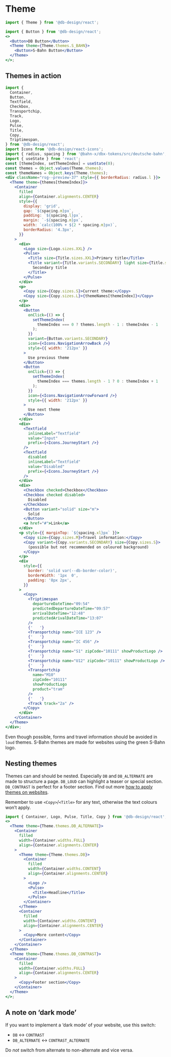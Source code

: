 # Theme

```js
import { Theme } from '@db-design/react';
```

```jsx
import { Button } from '@db-design/react';
<>
  <Button>DB Button</Button>
  <Theme theme={Theme.themes.S_BAHN}>
    <Button>S-Bahn Button</Button>
  </Theme>
</>;
```

## Themes in action

```jsx noeditor
import {
  Container,
  Button,
  Textfield,
  Checkbox,
  Transportchip,
  Track,
  Logo,
  Pulse,
  Title,
  Copy,
  Triptimespan,
} from '@db-design/react';
import Icons from '@db-design/react-icons';
import { radius, spacing } from '@bahn-x/dbx-tokens/src/deutsche-bahn';
import { useState } from 'react';
const [themeIndex, setThemeIndex] = useState(0);
const themes = Object.values(Theme.themes);
const themeNames = Object.keys(Theme.themes);
<div className="rsg--preview-37" style={{ borderRadius: radius.l }}>
  <Theme theme={themes[themeIndex]}>
    <Container
      filled
      align={Container.alignments.CENTER}
      style={{
        display: 'grid',
        gap: `${spacing.m}px`,
        padding: `${spacing.l}px`,
        margin: `-${spacing.m}px`,
        width: `calc(100% + ${2 * spacing.m}px)`,
        borderRadius: '4.3px',
      }}
    >
      <div>
        <Logo size={Logo.sizes.XXL} />
        <Pulse>
          <Title size={Title.sizes.XXL}>Primary title</Title>
          <Title variant={Title.variants.SECONDARY} light size={Title.sizes.M}>
            Secondary title
          </Title>
        </Pulse>
      </div>
      <p>
        <Copy size={Copy.sizes.S}>Current theme:</Copy>
        <Copy size={Copy.sizes.L}>{themeNames[themeIndex]}</Copy>
      </p>
      <div>
        <Button
          onClick={() => {
            setThemeIndex(
              themeIndex === 0 ? themes.length - 1 : themeIndex - 1
            );
          }}
          variant={Button.variants.SECONDARY}
          icon={<Icons.NavigationArrowBack />}
          style={{ width: '212px' }}
        >
          Use previous theme
        </Button>
        <Button
          onClick={() => {
            setThemeIndex(
              themeIndex === themes.length - 1 ? 0 : themeIndex + 1
            );
          }}
          icon={<Icons.NavigationArrowForward />}
          style={{ width: '212px' }}
        >
          Use next theme
        </Button>
      </div>
      <div>
        <Textfield
          inlineLabel="Textfield"
          value="Input"
          prefix={<Icons.JourneyStart />}
        />
        <Textfield
          disabled
          inlineLabel="Textfield"
          value="Disabled"
          prefix={<Icons.JourneyStart />}
        />
      </div>
      <div>
        <Checkbox checked>Checkbox</Checkbox>
        <Checkbox checked disabled>
          Disabled
        </Checkbox>
        <Button variant="solid" size="m">
          Solid
        </Button>
        <a href="#">Link</a>
      </div>
      <p style={{ marginTop: `${spacing.xl}px` }}>
        <Copy size={Copy.sizes.M}>Travel information:</Copy>
        <Copy variant={Copy.variants.SECONDARY} size={Copy.sizes.S}>
          (possible but not recommended on coloured background)
        </Copy>
      </p>
      <div
        style={{
          border: 'solid var(--db-border-color)',
          borderWidth: '1px  0',
          padding: '8px 2px',
        }}
      >
        <Copy>
          <Triptimespan
            departureDateTime="09:54"
            predictedDepartureDateTime="09:57"
            arrivalDateTime="12:48"
            predictedArivalDateTime="13:07"
          />
          {'   '}
          <Transportchip name="ICE 123" />
          {'   '}
          <Transportchip name="IC 456" />
          {'   '}
          <Transportchip name="S1" zipCode="10111" showProductLogo />
          {'   '}
          <Transportchip name="U12" zipCode="10111" showProductLogo />
          {'   '}
          <Transportchip
            name="M10"
            zipCode="10111"
            showProductLogo
            product="tram"
          />
          {'   '}
          <Track track="2a" />
        </Copy>
      </div>
    </Container>
  </Theme>
</div>;
```

Even though possible, forms and travel information should be avoided in `loud` themes. S-Bahn themes are made for websites using the green S-Bahn logo.

## Nesting themes

Themes can and should be nested. Especially `DB` and `DB_ALTERNATE` are made to structure a page. `DB_LOUD` can highlight a teaser or special section. `DB_CONTRAST` is perfect for a footer section. Find out more [how to apply themes on websites](https://dpp.bahn-x.de/foundation/colours/how-to-use-colours).

Remember to use `<Copy>`/`<Title>` for any text, otherwise the text colours won’t apply.

```jsx
import { Container, Logo, Pulse, Title, Copy } from '@db-design/react';
<>
  <Theme theme={Theme.themes.DB_ALTERNATE}>
    <Container
      filled
      width={Container.widths.FULL}
      align={Container.alignments.CENTER}
    >
      <Theme theme={Theme.themes.DB}>
        <Container
          filled
          width={Container.widths.CONTENT}
          align={Container.alignments.CENTER}
        >
          <Logo />
          <Pulse>
            <Title>Headline</Title>
          </Pulse>
        </Container>
      </Theme>
      <Container
        filled
        width={Container.widths.CONTENT}
        align={Container.alignments.CENTER}
      >
        <Copy>More content</Copy>
      </Container>
    </Container>
  </Theme>
  <Theme theme={Theme.themes.DB_CONTRAST}>
    <Container
      filled
      width={Container.widths.FULL}
      align={Container.alignments.CENTER}
    >
      <Copy>Footer section</Copy>
    </Container>
  </Theme>
</>;
```

## A note on ‘dark mode’

If you want to implement a ‘dark mode’ of your website, use this switch:

- `DB` ↔︎ `CONTRAST`
- `DB_ALTERNATE` ↔︎ `CONTRAST_ALTERNATE`

Do _not_ switch from alternate to non-alternate and vice versa.
